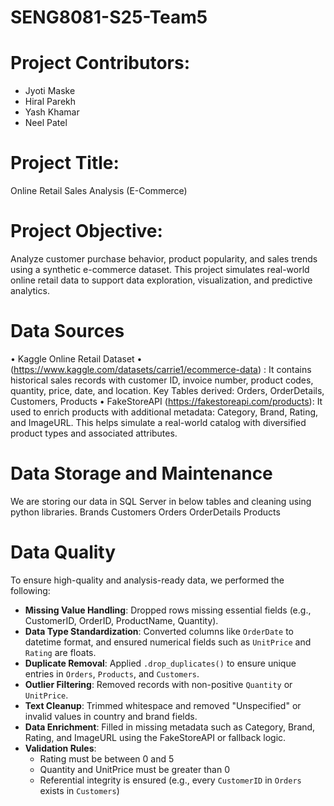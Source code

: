 # SENG8081-S25-Team5

# Project Contributors:
- Jyoti Maske
- Hiral Parekh
- Yash Khamar
- Neel Patel

# Project Title:
Online Retail Sales Analysis (E-Commerce)

# Project Objective:
Analyze customer purchase behavior, product popularity, and sales trends using a synthetic e-commerce dataset. This project simulates real-world online retail data to support data exploration, visualization, and predictive analytics.

# Data Sources
•	Kaggle Online Retail Dataset
•	(https://www.kaggle.com/datasets/carrie1/ecommerce-data) :
    It contains historical sales records with customer ID, invoice number, product codes, quantity, price, date, and location.
    Key Tables derived: Orders, OrderDetails, Customers, Products
•	FakeStoreAPI (https://fakestoreapi.com/products):
  It used to enrich products with additional metadata: Category, Brand, Rating, and ImageURL.
  This helps simulate a real-world catalog with diversified product types and associated attributes.
  
# Data Storage and Maintenance  
We are storing our data in SQL Server in below tables and cleaning using python libraries.
Brands
Customers
Orders
OrderDetails
Products

# Data Quality

To ensure high-quality and analysis-ready data, we performed the following:

- **Missing Value Handling**: Dropped rows missing essential fields (e.g., CustomerID, OrderID, ProductName, Quantity).
- **Data Type Standardization**: Converted columns like `OrderDate` to datetime format, and ensured numerical fields such as `UnitPrice` and `Rating` are floats.
- **Duplicate Removal**: Applied `.drop_duplicates()` to ensure unique entries in `Orders`, `Products`, and `Customers`.
- **Outlier Filtering**: Removed records with non-positive `Quantity` or `UnitPrice`.
- **Text Cleanup**: Trimmed whitespace and removed "Unspecified" or invalid values in country and brand fields.
- **Data Enrichment**: Filled in missing metadata such as Category, Brand, Rating, and ImageURL using the FakeStoreAPI or fallback logic.
- **Validation Rules**:
  - Rating must be between 0 and 5
  - Quantity and UnitPrice must be greater than 0
  - Referential integrity is ensured (e.g., every `CustomerID` in `Orders` exists in `Customers`)



